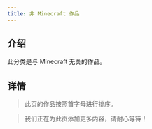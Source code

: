 ```yaml
---
title: 非 Minecraft 作品
---
```


## 介绍

此分类是与 Minecraft 无关的作品。

## 详情

> 此页的作品按照首字母进行排序。

> 我们正在为此页添加更多内容，请耐心等待！